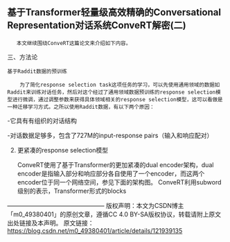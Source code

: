 ## 基于Transformer轻量级高效精确的Conversational Representation对话系统ConveRT解密(二)


       本文继续围绕ConveRT这篇论文来介绍如下内容。

三、方法论

    基于Raddit数据的预训练

        为了简化response selection task这项任务的学习，可以先使用通用领域的数据如Raddit来训练对话任务，然后对这个经过了通用领域数据预训练的response selection模型进行微调，通过调整参数来获得具体领域相关的response selection模型，这可以看做是一种迁移学习方式。之所以使用Raddit数据，有以下两个原因：

-它具有有组织的对话结构

-对话数据足够多，包含了727M的input-response pairs（输入和响应配对）

  2. 更紧凑的response selection模型

        ConveRT使用了基于Transformer的更加紧凑的dual encoder架构，dual encoder是指输入部分和响应部分各自使用了一个encoder，而这两个encoder位于同一个网络空间，参见下面的架构图。 ConveRT利用subword级别的表示，Transformer形式的blocks

————————————————
版权声明：本文为CSDN博主「m0_49380401」的原创文章，遵循CC 4.0 BY-SA版权协议，转载请附上原文出处链接及本声明。
原文链接：https://blog.csdn.net/m0_49380401/article/details/121939135
